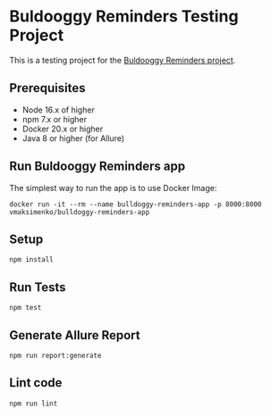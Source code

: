 Buldooggy Reminders Testing Project
====================================

This is a testing project for the [Buldooggy Reminders project](https://github.com/AutomationPanda/bulldoggy-reminders-app).

Prerequisites
-------------

* Node 16.x of higher
* npm 7.x or higher
* Docker 20.x or higher
* Java 8 or higher (for Allure)

Run Buldooggy Reminders app
---------------------------

The simplest way to run the app is to use Docker Image:

```shell
docker run -it --rm --name bulldoggy-reminders-app -p 8000:8000 vmaksimenko/bulldoggy-reminders-app
```

Setup
-----

```shell
npm install
```

Run Tests
---------

```shell    
npm test
```

Generate Allure Report
----------------------

```shell    
npm run report:generate 
```

Lint code
---------

```shell
npm run lint
```
